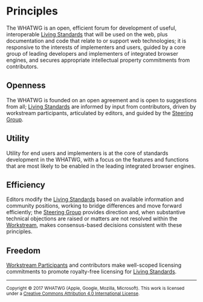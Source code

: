 # Principles

The WHATWG is an open, efficient forum for development of useful, interoperable [Living Standards] that will be used on the web, plus documentation and code that relate to or support web technologies; it is responsive to the interests of implementers and users, guided by a core group of leading developers and implementers of integrated browser engines, and secures appropriate intellectual property commitments from contributors.

## Openness

The WHATWG is founded on an open agreement and is open to suggestions from all; [Living Standards] are informed by input from contributors, driven by workstream participants, articulated by editors, and guided by the [Steering Group].

## Utility

Utility for end users and implementers is at the core of standards development in the WHATWG, with a focus on the features and functions that are most likely to be enabled in the leading integrated browser engines.

## Efficiency

Editors modify the [Living Standards] based on available information and community positions, working to bridge differences and move forward efficiently; the [Steering Group] provides direction and, when substantive technical objections are raised or matters are not resolved within the [Workstream], makes consensus-based decisions consistent with these principles.

## Freedom

[Workstream Participants] and contributors make well-scoped licensing commitments to promote royalty-free licensing for [Living Standards].

[Editor]: ./Workstream%20Policy.md#def-editor
[Living Standards]: ./Workstream%20Policy.md#def-living-standard
[Steering Group]: ./SG%20Agreement.md#def-steering-group
[Workstream]: ./Workstream%20Policy.md#def-workstream
[Workstream Participants]: ./Workstream%20Policy.md#def-workstream-participant

<hr>

<small>Copyright © 2017 WHATWG (Apple, Google, Mozilla, Microsoft). This work is licensed under a [Creative Commons Attribution 4.0 International License](https://creativecommons.org/licenses/by/4.0/).</small>
